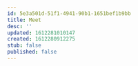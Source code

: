 ```yaml
---
id: 5e3a501d-51f1-4941-90b1-1651bef1b9bb
title: Meet
desc: ''
updated: 1612281010147
created: 1612280912275
stub: false
published: false
---
```



